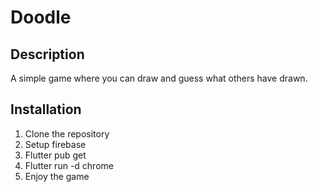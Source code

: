 # Doodle

## Description
A simple game where you can draw and guess what others have drawn.

## Installation
1. Clone the repository
2. Setup firebase 
3. Flutter pub get
4. Flutter run -d chrome
5. Enjoy the game

